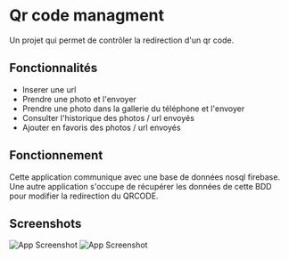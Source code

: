
# Qr code managment 

Un projet qui permet de contrôler la redirection d'un qr code.


## Fonctionnalités

- Inserer une url
- Prendre une photo et l'envoyer
- Prendre une photo dans la gallerie du téléphone et l'envoyer
- Consulter l'historique des photos / url envoyés
- Ajouter en favoris des photos / url envoyés


## Fonctionnement

Cette application communique avec une base de données nosql firebase.
Une autre application s'occupe de récupérer les données de cette BDD
pour modifier la redirection du QRCODE.


## Screenshots

![App Screenshot](https://zupimages.net/up/22/48/4o2g.png)
![App Screenshot](https://zupimages.net/up/22/48/096p.png)

